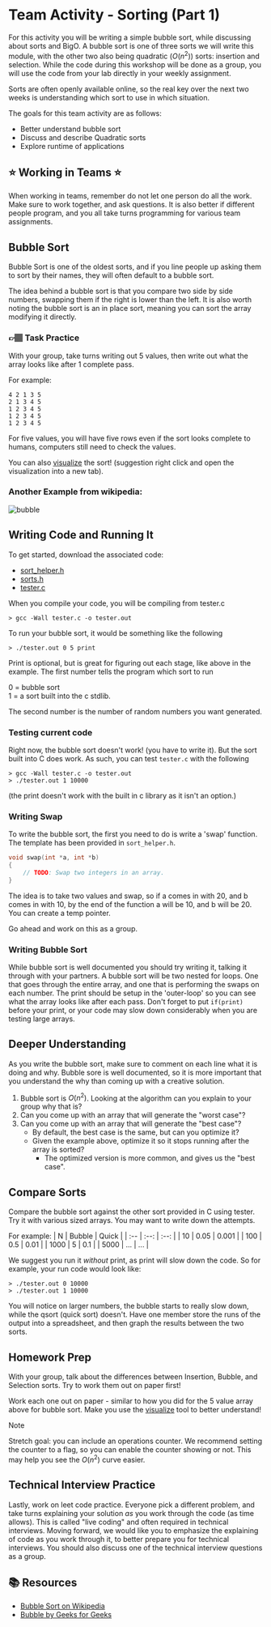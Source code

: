 # Team Activity - Sorting (Part 1)


For this activity you will be writing a simple bubble sort, while discussing about sorts and BigO. A bubble sort is one of three sorts we will write this module, with the other two also being quadratic ($O(n^2)$) sorts: insertion and selection.  While the code during this workshop will be done as a group, you will use the code from your lab directly in your weekly assignment. 

Sorts are often openly available online, so the real key over the next two weeks is understanding which sort to use in which situation.

The goals for this team activity are as follows:
* Better understand bubble sort
* Discuss and describe Quadratic sorts
* Explore runtime of applications

## :star: Working in Teams :star:
When working in teams, remember do not let one person do all the work. Make sure to work together, and ask questions. It is also better if different people program, and you all take turns programming for various team assignments. 


## Bubble Sort
Bubble Sort is one of the oldest sorts, and if you line people up asking them to sort by their names, they will often default to a bubble sort. 

The idea behind a bubble sort is that you compare two side by side numbers, swapping them if the right is lower than the left. It is also worth noting the bubble sort is an in place sort, meaning you can sort the array modifying it directly. 

### 👉🏽 **Task**  Practice
With your group, take turns writing out 5 values, then write out what the array looks like after 1 complete pass. 

For example:
```text
4 2 1 3 5
2 1 3 4 5
1 2 3 4 5
1 2 3 4 5
1 2 3 4 5
```

For five values, you will have five rows even if the sort looks complete to humans, computers still need to check the values. 


You can also [visualize] the sort! (suggestion right click and open the visualization into a new tab).

### Another Example from wikipedia:

![bubble]



## Writing Code and Running It
To get started, download the associated code:

* [sort_helper.h](sort_helper.h)
* [sorts.h](sorts.h)
* [tester.c](tester.c) 

When you compile your code, you will be compiling from tester.c

```console
> gcc -Wall tester.c -o tester.out
```

To run your bubble sort, it would be something like the following
```text
> ./tester.out 0 5 print
```
Print is optional, but is great for figuring out each stage, like above in the example. The first number tells the program which sort to run  
     
0 = bubble sort  
1 = a sort built into the c stdlib. 

The second number is the number of random numbers you want generated.

### Testing current code
Right now, the bubble sort doesn't work! (you have to write it). But the sort built into C does work. As such, you can test  `tester.c` with the following

```text
> gcc -Wall tester.c -o tester.out
> ./tester.out 1 10000
```
(the print doesn't work with the built in c library as it isn't an option.)

### Writing Swap 
To write the bubble sort, the first you need to do is write a 'swap' function.  The template has been provided in `sort_helper.h`.

```c
void swap(int *a, int *b)
{
    // TODO: Swap two integers in an array.
}
```

The idea is to take two values and swap, so if a comes in with 20, and b comes in with 10, by the end of the function a will be 10, and b will be 20. You can create a temp pointer. 

Go ahead and work on this as a group. 

### Writing Bubble Sort 
While bubble sort is well documented you should try writing it, talking it through with your partners. A bubble sort will be two nested for loops. One that goes through the entire array, and one that is performing the swaps on each number. The print should be setup in the 'outer-loop' so you can see what the array looks like after each pass. Don't forget to put `if(print)` before your print, or your code may slow down considerably when you are testing large arrays. 



## Deeper Understanding
As you write the bubble sort, make sure to comment on each line what it is doing and why. Bubble sore is well documented, so it is more important that you understand the why than coming up with a creative solution. 

1. Bubble sort is $O(n^2)$. Looking at the algorithm can you explain to your group why that is?
2. Can you come up with an array that will generate the "worst case"? 
3. Can you come up with an array that will generate the "best case"?
   * By default, the best case is the same, but can you optimize it?
   * Given the example above, optimize it so it stops running after the array is sorted? 
     * The optimized version is more common, and gives us the "best case".


## Compare Sorts
Compare the bubble sort against the other sort provided in C using tester. Try it with various sized arrays. You may want to write down the attempts. 


For example:
| N | Bubble |  Quick |
| :-- | :--: | :--: |
| 10 | 0.05 | 0.001 |
| 100 | 0.5 | 0.01 |
| 1000 | 5 |  0.1 |
| 5000 | ... | ... |

We suggest you run it *without* print, as print will slow down the code. So for example, your run code would look like:

```text
> ./tester.out 0 10000
> ./tester.out 1 10000
```

You will notice on larger numbers, the bubble starts to really slow down, while the qsort (quick sort) doesn't.  Have one member store the runs of the output into a spreadsheet, and then graph the results between the two sorts. 

## Homework Prep
With your group, talk about the differences between Insertion, Bubble, and Selection sorts. Try to work them out on paper first!

Work each one out on paper - similar to how you did for the 5 value array above for bubble sort. Make you use the [visualize] tool to better understand!

> [!NOTE]
> Stretch goal: you can include an operations counter. We recommend setting the counter
> to a flag, so you can enable the counter showing or not. This may help you 
> see the $O(n^2)$ curve easier. 


## Technical Interview Practice

Lastly, work on leet code practice. Everyone pick a different problem, and take turns explaining your solution *as* you work through the code (as time allows). This is called "live coding" and often required in technical interviews. Moving forward, we would like you to emphasize the explaining of code as you work through it, to better prepare you for technical interviews. You should also discuss one of the technical interview questions as a group. 


## 📚 Resources
* [Bubble Sort on Wikipedia](https://en.wikipedia.org/wiki/Bubble_sort)
* [Bubble by Geeks for Geeks](https://www.geeksforgeeks.org/bubble-sort/)



[bubble]: https://upload.wikimedia.org/wikipedia/commons/c/c8/Bubble-sort-example-300px.gif
[visualize]: https://www.hackerearth.com/practice/algorithms/sorting/bubble-sort/visualize/